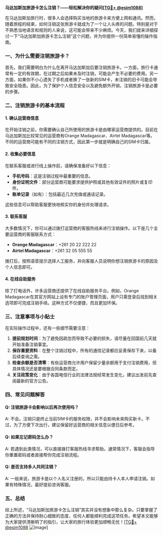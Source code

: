 **马达加斯加旅游卡怎么注销？——轻松解决你的疑问[[TG💪+ @esim1088](https://t.me/s/esim1088)]**

在马达加斯加旅行时，很多人会选择购买当地的旅游卡来方便上网和通讯。然而，随着旅程的结束，如何注销这张旅游卡就成为了一个让人头疼的问题。特别是对于不熟悉当地语言和规则的人来说，这可能会带来不少麻烦。今天，我们就来详细探讨一下“马达加斯加旅游卡怎么注销”这个问题，并为你提供一份简单易懂的操作指南。

### 一、为什么需要注销旅游卡？

首先，我们需要明白为什么在离开马达加斯加后要注销旅游卡。一方面，旅行卡通常有一定的有效期，在过期之后如果未及时注销，可能会产生不必要的费用。另一方面，如果你不小心遗失了手机或者换了一张新的SIM卡，未注销的旧卡可能会导致安全隐患。因此，为了保护个人信息安全以及避免额外开销，注销旅游卡是必要的步骤。

### 二、注销旅游卡的基本流程

#### 1. 确认运营商信息
在开始注销之前，你需要确认自己所使用的旅游卡是由哪家运营商提供的。目前在马达加斯加比较常见的运营商有Orange Madagascar、Airtel Madagascar等。不同的运营商可能有不同的注销方式，因此第一步就是明确自己的SIM卡归属。

#### 2. 收集必要信息
在联系客服或进行线上操作前，请确保准备好以下信息：
- **手机号码**：这是注销过程中最重要的信息。
- **身份证明文件**：部分运营商可能要求提供护照或其他有效证件的照片或复印件。
- **账单记录**（如有）：包括最近几次充值或通话记录。

这些信息可以帮助客服更快地核实你的身份并处理请求。

#### 3. 联系客服
大多数情况下，你可以通过拨打运营商的客服热线来进行注销操作。以下是几个主要运营商的客服联系方式：
- **Orange Madagascar**：+261 20 22 222 22
- **Airtel Madagascar**：+261 32 05 555 55

拨打后，按照语音提示选择人工服务，并向客服人员说明你想注销旅游卡的原因及个人信息即可。

#### 4. 在线自助服务
除了打电话外，许多运营商还提供了在线自助服务平台。例如，Orange Madagascar在其官方网站上设有专门的账户管理页面，用户只需登录后找到相关选项即可完成注销手续。这种方式不仅便捷，而且更加环保。

### 三、注意事项与小贴士

在实际操作过程中，还有一些细节需要注意：

1. **提前规划时间**：为了避免因疏忽而导致不必要的损失，请尽量在回国前几天就开始准备注销事宜。
2. **保存重要资料**：在整个注销过程中，所有的通信记录都应妥善保存下来，以备后续查询之需。
3. **检查余额是否清零**：有些运营商允许用户保留少量余额用于支付注销费用，但具体情况还是要根据合同条款而定。
4. **关注政策变化**：由于各国电信行业的法律法规经常发生变化，建议出发前先查阅最新的官方公告。

### 四、常见问题解答

#### Q: 注销旅游卡会影响以后再次使用吗？
A: 不会。注销只是终止当前SIM卡的服务权限，并不会影响未来购买新卡。不过，为了方便下次出行，建议保留好运营商的相关信息以便日后参考。

#### Q: 如果忘记密码怎么办？
A: 若遇到此类情况，可以直接拨打客服热线寻求帮助。通常情况下，客服会指导你重置密码或者直接帮你完成注销流程。

#### Q: 是否支持多人共同注销？
A: 一般来说，旅游卡是以个人名义注册的，所以只能由持卡人本人申请注销。如果有特殊情况，最好提前咨询客服。

### 五、总结

综上所述，“马达加斯加旅游卡怎么注销”其实并没有想象中那么复杂。只要掌握了正确的方法并保持耐心细致的态度，任何人都能顺利完成这项任务。希望本文能够为大家提供清晰明了的指引，让大家的旅行体验更加顺畅无忧！[[TG💪+ @esim1088](https://t.me/s/esim1088) ![Image](https://i.postimg.cc/4NQfJmqS/Snipaste-2025-05-13-00-14-12.png)]